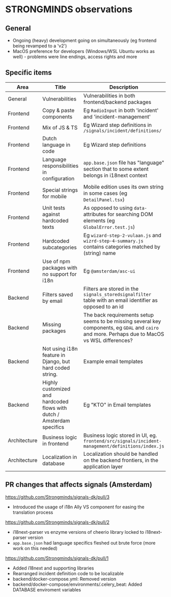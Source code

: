 # STRONGMINDS observations

## General

- Ongoing (heavy) development going on simultaneously (eg frontend being revamped to a 'v2')
- MacOS preference for developers (Windows/WSL Ubuntu works as well) - problems were line endings, access rights and more

## Specific items

| Area | Title | Description |
|------------------|-----------------|-----------------|
| General    | Vulnerabilities    | Vulnerabilities in both frontend/backend packages    |
| Frontend   | Copy & paste components    | Eg `RadioInput` in both 'incident' and 'incident-management'    |
| Frontend   | Mix of JS & TS    | Eg Wizard step definitions in `/signals/incident/definitions/`    |
| Frontend   | Dutch language in code    | Eg Wizard step definitions    |
| Frontend   | Language responsibilities in configuration    | `app.base.json` file has "language" section that to some extent belongs in i18next context   |
| Frontend   | Special strings for mobile | Mobile edition uses its own string in some cases (eg `DetailPanel.tsx`) |
| Frontend   | Unit tests against hardcoded texts | As opposed to using `data-` attributes for searching DOM elements (eg `GlobalError.test.js`) | 
| Frontend   | Hardcoded subcategories | Eg `wizard-step-2-vulaan.js` and `wizrd-step-4-summary.js` contains categories matched by (string) name |
| Frontend   | Use of npm packages with no support for i18n | Eg `@amsterdam/asc-ui` |
| Backend   | Filters saved by email | Filters are stored in the `signals_storedsignalfilter` table with an email identifier as opposed to an id |
| Backend   | Missing packages | The back requirements setup seems to be missing several key components, eg `GDAL` and `cairo` and more. Perhaps due to MacOS vs WSL differences? |
| Backend   | Not using i18n feature in Django, but hard coded string. | Example email templates |
| Backend   | Highly customized and hardcoded flows with dutch / Amsterdam specifics | Eg "KTO" in Email templates |
| Architecture | Business logic in frontend | Business logic stored in UI, eg. `frontend/src/signals/incident-management/definitions/index.js` |
| Architecture | Localization in database | Localization should be handled on the backend frontiers, in the application layer |

## PR changes that affects signals (Amsterdam)

https://github.com/Strongminds/signals-dk/pull/3

- Introduced the usage of i18n Ally VS component for easing the translation process

https://github.com/Strongminds/signals-dk/pull/2

- i18next-parser vs enzyme versions of cheerio library locked to i18next-parser version
- `app.base.json` had language specifics fleshed out brute force (more work on this needed)

https://github.com/Strongminds/signals-dk/pull/1

- Added i18next and supporting libraries
- Rearranged incident definition code to be localizable
- backend/docker-compose.yml: Removed version
- backend/docker-compose/environments/.celery_beat: Added DATABASE enviroment variables

